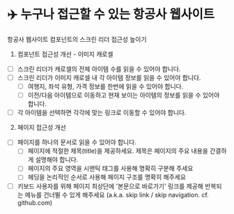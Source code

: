# ✈️ 누구나 접근할 수 있는 항공사 웹사이트

항공사 웹사이트 컴포넌트의 스크린 리더 접근성 높이기

1. 컴포넌트 접근성 개선 - 이미지 캐로셀

- [ ] 스크린 리더가 캐로셀의 전체 아이템 수를 읽을 수 있어야 합니다.
- [ ] 스크린 리더가 이미지 캐로셀 내 각 아이템 정보를 읽을 수 있어야 합니다.
  - [ ] 여행지, 좌석 유형, 가격 정보를 한번에 읽을 수 있어야 합니다.
  - [ ] 이전/다음 아이템으로 이동하고 현재 보이는 아이템의 정보를 읽을 수 있어야 합니다.
- [ ] 각 아이템을 선택하면 각각에 맞는 링크로 이동할 수 있어야 합니다.

2. 페이지 접근성 개선

- [ ] 페이지를 하나의 문서로 읽을 수 있어야 합니다.
  - [ ] 페이지에 적절한 제목(title)을 제공하세요. 제목은 페이지의 주요 내용을 간결하게 설명해야 합니다.
  - [ ] 페이지의 주요 영역을 시맨틱 태그를 사용해 명확히 구분해 주세요
  - [ ] 헤딩을 논리적인 순서로 사용해 페이지 구조를 명확히 해주세요
- [ ] 키보드 사용자를 위해 페이지 최상단에 '본문으로 바로가기' 링크를 제공해 반복되는 메뉴를 건너뛸 수 있게 해주세요 (a.k.a. skip link / skip navigation. cf. github.com)
